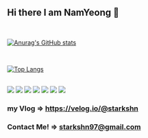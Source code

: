 ## Hi there I am NamYeong 👋
<br />

[![Anurag's GitHub stats](https://github-readme-stats.vercel.app/api?username=starkshn&show_icons=true&count_private=true&count_private=true&theme=synthwave)](https://github.com/starkshn/github-readme-stats)

<br />

[![Top Langs](https://github-readme-stats.vercel.app/api/top-langs/?username=starkshn&show_owner=true&layout=compact)](https://github.com/starkshn)

<br />

<img src="https://img.shields.io/badge/Unity-000000??style=plastic&logo=Unity&logoColor=white"/>
<img src="https://img.shields.io/badge/Csharp-239120??style=plastic&logo=csharp&logoColor=white"/>
<img src="https://img.shields.io/badge/C++-FF0044??style=plastic&logo=Cplusplus&logoColor=white"/>
<img src="https://img.shields.io/badge/Python-3776AB??style=plastic&logo=Python&logoColor=white"/>
<img src="https://img.shields.io/badge/JsavaScript-F7DF1E??style=plastic&logo=JavaScript&logoColor=white"/>
<img src="https://img.shields.io/badge/HTML-E34F26??style=plastic&logo=HTML5&logoColor=white"/>
<img src="https://img.shields.io/badge/CSS-1572B6??style=plastic&logo=CSS3&logoColor=white"/>




### my Vlog => https://velog.io/@starkshn
### Contact Me! => starkshn97@gmail.com
<!--
**starkshn/starkshn** is a ✨ _special_ ✨ repository because its `README.md` (this file) appears on your GitHub profile.

Here are some ideas to get you started:

 🔭 I’m currently working on ...
 🌱 I’m currently learning ...
 👯 I’m looking to collaborate on ...
 🤔 I’m looking for help with ...
 💬 Ask me about ...
 📫 How to reach me: ...
 😄 Pronouns: ...
 ⚡ Fun fact: ...


